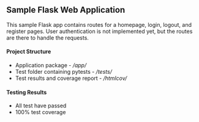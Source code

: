 ## Sample Flask Web Application
This sample Flask app contains routes for a homepage, login, logout, and register pages.
User authentication is not implemented yet, but the routes are there to handle the requests.

#### Project Structure
- Application package - */app/*
- Test folder containing pytests - */tests/*
- Test results and coverage report - */htmlcov/*
#### Testing Results
- All test have passed
- 100% test coverage

